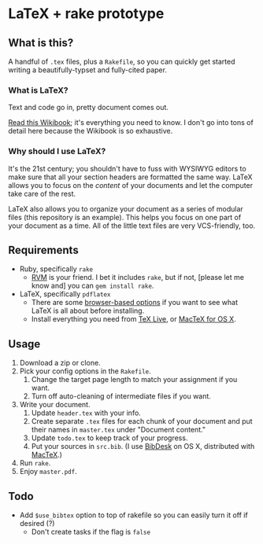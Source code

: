 # LaTeX + rake prototype

## What is this?

A handful of `.tex` files, plus a `Rakefile`, so you can quickly get started writing a beautifully-typset and fully-cited paper.

### What is LaTeX?

Text and code go in, pretty document comes out.

[Read this Wikibook](https://en.wikibooks.org/wiki/LaTeX); it's everything you need to know. I don't go into tons of detail here because the Wikibook is so exhaustive.

### Why should I use LaTeX?

It's the 21st century; you shouldn't have to fuss with WYSIWYG editors to make sure that all your section headers are formatted the same way. LaTeX allows you to focus on the *content* of your documents and let the computer take care of the rest.

LaTeX also allows you to organize your document as a series of modular files (this repository is an example). This helps you focus on one part of your document as a time. All of the little text files are very VCS-friendly, too.

## Requirements

- Ruby, specifically `rake`
    - [RVM](http://rvm.io) is your friend. I bet it includes `rake`, but if not, [please let me know and] you can `gem install rake`.
- LaTeX, specifically `pdflatex`
    - There are some [browser-based options](https://en.wikibooks.org/wiki/LaTeX/Installation#Online_solutions) if you want to see what LaTeX is all about before installing.
    - Install everything you need from [TeX Live](http://tug.org/texlive/), or [MacTeX for OS X](https://www.tug.org/mactex/).

## Usage

1. Download a zip or clone.
1. Pick your config options in the `Rakefile`.
    1. Change the target page length to match your assignment if you want.
    1. Turn off auto-cleaning of intermediate files if you want.
1. Write your document.
    1. Update `header.tex` with your info.
    1. Create separate `.tex` files for each chunk of your document and put their names in `master.tex` under "Document content."
    1. Update `todo.tex` to keep track of your progress.
    1. Put your sources in `src.bib`. (I use [BibDesk](http://bibdesk.sourceforge.net) on OS X, distributed with [MacTeX](https://www.tug.org/mactex/).)
1. Run `rake`.
1. Enjoy `master.pdf`.

## Todo

- Add `$use_bibtex` option to top of rakefile so you can easily turn it off if desired (?)
    - Don't create tasks if the flag is `false`
